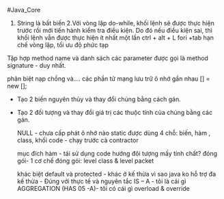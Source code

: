 #Java_Core
1. String là bất biến
2.Với vòng lặp do-while, khối lệnh sẽ được thực hiện trước rồi mới tiến hành kiểm tra điều kiện. Do đó nếu điều kiện sai, thì khối lệnh vẫn được thực hiện ít nhất một lần
ctrl + alt + L
fori +tab
hạn chế vòng lặp, tối ưu độ phức tạp

Tập hợp method name và danh sách các parameter được gọi là method signature - duy nhất.

phân biệt nạp chồng và....
các phần tử mạng lưu trữ ô nhớ gần nhau
<data type> [] <array name> = new <data type>[<element numer>];


- Tạo 2 biến nguyên thủy và thay đổi chúng bằng cách gán.
- Tạo 2 đối tượng và thay đổi giá trị các thuộc tính của chúng bằng các gán.
  
  NULL - chưa cấp phát ô nhớ nào
  static được dùng 4 chỗ: biến, hàm , class, khối code - chạy trước cả contractor
  
  mục đích hàm - tái sử dụng code
 hướng đôi tượng mấy tính chất?
  đóng gói- 1 cơ chế
 đóng gói: level class & level packet
  
  khác biệt default và protected - khác ở kế thừa
  vì sao java ko hỗ trợ đa kế thừa - Đúng với thực tế và nguyên tắc IS – A - tôi là cái gì
  AGGREGATION (HAS 05 -A)- tôi có cái gì
  overload & override
